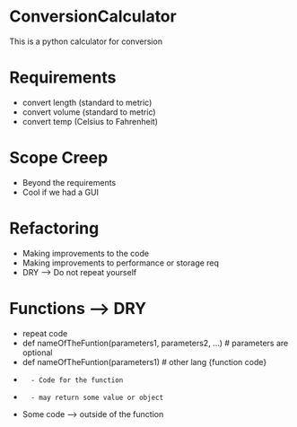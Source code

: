 # ConversionCalculator
This is a python calculator for conversion

# Requirements
- convert length (standard to metric)
- convert volume (standard to metric)
- convert temp (Celsius to Fahrenheit)

# Scope Creep
- Beyond the requirements
- Cool if we had a GUI

# Refactoring
- Making improvements to the code
- Making improvements to performance or storage req
- DRY --> Do not repeat yourself

# Functions --> DRY
- repeat code
- def nameOfTheFuntion(parameters1, parameters2, ...) # parameters are optional
- def nameOfTheFuntion(parameters1) # other lang {function code}
-       - Code for the function
-       - may return some value or object
- Some code --> outside of the function